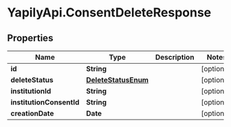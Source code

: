 # YapilyApi.ConsentDeleteResponse

## Properties

Name | Type | Description | Notes
------------ | ------------- | ------------- | -------------
**id** | **String** |  | [optional] 
**deleteStatus** | [**DeleteStatusEnum**](DeleteStatusEnum.md) |  | [optional] 
**institutionId** | **String** |  | [optional] 
**institutionConsentId** | **String** |  | [optional] 
**creationDate** | **Date** |  | [optional] 


